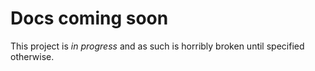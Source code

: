 Docs coming soon
================
This project is *in progress* and as such is horribly broken until specified
otherwise.
